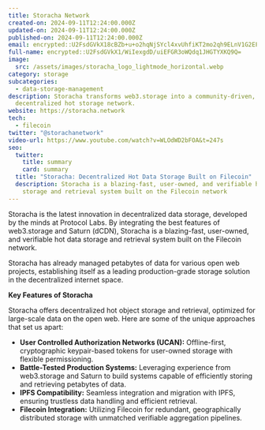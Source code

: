 ```yaml
---
title: Storacha Network
created-on: 2024-09-11T12:24:00.000Z
updated-on: 2024-09-11T12:24:00.000Z
published-on: 2024-09-11T12:24:00.000Z
email: encrypted::U2FsdGVkX18cBZb+u+o2hqNjSYcl4xvUhfiKT2mo2qh9ELnV1G2EFEVKNokmQvyi
full-name: encrypted::U2FsdGVkX1/WiIexgdD/uiEFGR3oWQdq1JHGTYXKQ9Q=
image:
  src: /assets/images/storacha_logo_lightmode_horizontal.webp
category: storage
subcategories:
  - data-storage-management
description: Storacha transforms web3.storage into a community-driven,
  decentralized hot storage network.
website: https://storacha.network
tech:
  - filecoin
twitter: "@storachanetwork"
video-url: https://www.youtube.com/watch?v=WLOdWD2bFOA&t=247s
seo:
  twitter:
    title: summary
    card: summary
  title: "Storacha: Decentralized Hot Data Storage Built on Filecoin"
  description: Storacha is a blazing-fast, user-owned, and verifiable hot data
    storage and retrieval system built on the Filecoin network
---
```

Storacha is the latest innovation in decentralized data storage, developed by the minds at Protocol Labs. By integrating the best features of web3.storage and Saturn (dCDN), Storacha is a blazing-fast, user-owned, and verifiable hot data storage and retrieval system built on the Filecoin network.

Storacha has already managed petabytes of data for various open web projects, establishing itself as a leading production-grade storage solution in the decentralized internet space.

**Key Features of Storacha**

Storacha offers decentralized hot object storage and retrieval, optimized for large-scale data on the open web. Here are some of the unique approaches that set us apart:

* **User Controlled Authorization Networks (UCAN):** Offline-first, cryptographic keypair-based tokens for user-owned storage with flexible permissioning.
* **Battle-Tested Production Systems:** Leveraging experience from web3.storage and Saturn to build systems capable of efficiently storing and retrieving petabytes of data.
* **IPFS Compatibility:** Seamless integration and migration with IPFS, ensuring trustless data handling and efficient retrieval.
* **Filecoin Integration:** Utilizing Filecoin for redundant, geographically distributed storage with unmatched verifiable aggregation pipelines.
